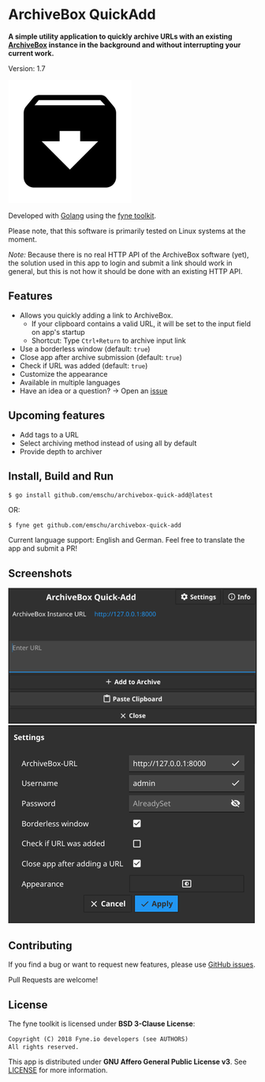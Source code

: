 # ArchiveBox QuickAdd

**A simple utility application to quickly archive URLs with an existing
[ArchiveBox](https://github.com/ArchiveBox/ArchiveBox/) instance in the background and without interrupting your current
work.**

Version: 1.7

![App Logo](./Icon.png)

Developed with [Golang](https://go.dev/) using the [fyne toolkit](https://github.com/fyne-io/fyne).

Please note, that this software is primarily tested on Linux systems at the moment.

*Note:* Because there is no real HTTP API of the ArchiveBox software (yet), the solution used in this app to login and
submit a link should work in general, but this is not how it should be done with an existing HTTP API.

## Features

- Allows you quickly adding a link to ArchiveBox.
    - If your clipboard contains a valid URL, it will be set to the input field on app's startup
    - Shortcut: Type `Ctrl+Return` to archive input link
- Use a borderless window (default: `true`)
- Close app after archive submission (default: `true`)
- Check if URL was added (default: `true`)
- Customize the appearance
- Available in multiple languages
- Have an idea or a question? -> Open an [issue](https://github.com/emschu/archivebox-quick-add/issues/new)

## Upcoming features

- Add tags to a URL
- Select archiving method instead of using all by default
- Provide depth to archiver

## Install, Build and Run

```console
$ go install github.com/emschu/archivebox-quick-add@latest
```
OR:
```
$ fyne get github.com/emschu/archivebox-quick-add
```

Current language support: English and German. Feel free to translate the app and submit a PR!

## Screenshots

![Screenshot of app](./screenshot1.png)
![Screenshot of app's settings](./screenshot2.png)

## Contributing

If you find a bug or want to request new features, please
use [GitHub issues](https://github.com/emschu/archivebox-quick-add/issues).

Pull Requests are welcome!

## License

The fyne toolkit is licensed under **BSD 3-Clause License**:

```text
Copyright (C) 2018 Fyne.io developers (see AUTHORS)
All rights reserved.
```

This app is distributed under **GNU Affero General Public License v3**. See [LICENSE](./LICENSE) for more information.